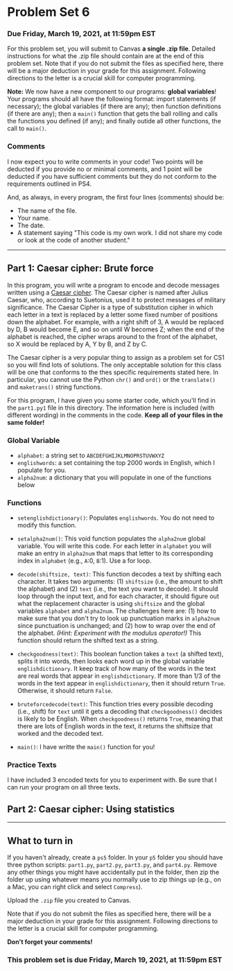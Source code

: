 # Problem Set 6

### Due Friday, March 19, 2021, at 11:59pm EST

For this problem set, you will submit to Canvas **a single .zip file**. Detailed instructions for what the .zip file should contain are at the end of this problem set. Note that if you do not submit the files as specified here, there will be a major deduction in your grade for this assignment. Following directions to the letter is a crucial skill for computer programming.

**Note:** We now have a new component to our programs: **global variables**! Your programs should all have the following format: import statements (if necessary); the global variables (if there are any); then function definitions (if there are any); then a `main()` function that gets the ball rolling and calls the functions you defined (if any); and finally outide all other functions, the call to `main()`.

### Comments
I now expect you to write comments in your code! Two points will be deducted if you provide no or minimal comments, and 1 point will be deducted if you have sufficient comments but they do not conform to the requirements outlined in PS4.

And, as always, in every program, the first four lines (comments) should be:

* The name of the file.
* Your name.
* The date.
* A statement saying "This code is my own work. I did not share my code or look at the code of another student."

---

## Part 1: Caesar cipher: Brute force
In this program, you will write a program to encode and decode messages written using a [Caesar cipher](https://en.wikipedia.org/wiki/Caesar_cipher). 
The Caesar cipher is named after Julius Caesar, who, according to Suetonius, used it to protect messages of military significance. The Caesar Cipher is a type of substitution cipher in which each letter in a text is replaced by a letter some fixed number of positions down the alphabet. For example, with a right shift of 3, A would be replaced by D, B would become E, and so on until W becomes Z; when the end of the alphabet is reached, the cipher wraps around to the front of the alphabet, so X would be replaced by A, Y by B, and Z by C. 

The Caesar cipher is a very popular thing to assign as a problem set for CS1 so you will find lots of solutions. The only acceptable solution for this class will be one that conforms to the thes specific requirements stated here. In particular, you cannot use the Python `chr()` and `ord()` or the `translate()` and `maketrans()` string functions.

For this program, I have given you some starter code, which you'll find in the `part1.py1` file in this directory. The information here is included (with different wording) in the comments in the code. **Keep all of your files in the same folder!**

### Global Variable
* `alphabet`: a string set to `ABCDEFGHIJKLMNOPRSTUVWXYZ`
*  `englishwords`: a set containing the top 2000 words in English, which I populate for you.
*  `alpha2num`: a dictionary that you will populate in one of the functions below

### Functions
* `setenglishdictionary()`: Populates `englishwords`. You do not need to modify this function.

* `setalpha2num()`: This void function populates the `alpha2num` global variable. You will write this code. For each letter in `alphabet` you will make an entry in `alpha2num` that maps that letter to its corresponding index in `alphabet` (e.g., `A`:0, `B`:1). Use a for loop.

* `decode(shiftsize, text)`: This function decodes a text by shifting each character. It takes two arguments: (1) `shiftsize` (i.e., the amount to shift the alphabet) and (2) `text` (i.e., the text you want to decode). It should loop through the input text, and for each character, it should figure out what the replacement character is using `shiftsize` and the global variables `alphabet` and `alpha2num`. The challenges here are: (1) how to make sure that you don't try to look up punctuation marks in `alpha2num` since punctuation is unchanged; and (2) how to wrap over the end of the alphabet. *(Hint: Experiment with the modulus operator!)* This function should return the shifted text as a string.

* `checkgoodness(text)`: This boolean function takes a `text` (a shifted text), splits it into words, then looks each word up in the global variable `englishdictionary`. It keep track of how many of the words in the text are real words that appear in `englishdictionary`. If more than 1/3 of the words in the text appear in `englishdictionary`, then it should return `True`. Otherwise, it should return `False`.

* `bruteforcedecode(text)`: This function tries every possible decoding (i.e., shift) for `text` until it gets a decoding that `checkgoodness()` decides is likely to be English. When `checkgoodness()` returns `True`, meaning that there are lots of English words in the text, it returns the shiftsize that worked and the decoded text. 

* `main()`: I have writte the `main()` function for you! 

### Practice Texts
I have included 3 encoded texts for you to experiment with. Be sure that I can run your program on all three texts.

## Part 2: Caesar cipher: Using statistics



---

## What to turn in
If you haven't already, create a `ps5` folder. In your `p5` folder you should have three python scripts: `part1.py`, `part2.py`,  `part3.py`, and `part4.py`. Remove any other things you might have accidentally put in the folder, then zip the folder up using whatever means you normally use to zip things up (e.g., on a Mac, you can right click and select `Compress`).

Upload the `.zip` file you created to Canvas. 

Note that if you do not submit the files as specified here, there will be a major deduction in your grade for this assignment. Following directions to the letter is a crucial skill for computer programming.

**Don't forget your comments!**

### This problem set is due Friday, March 19, 2021, at 11:59pm EST


